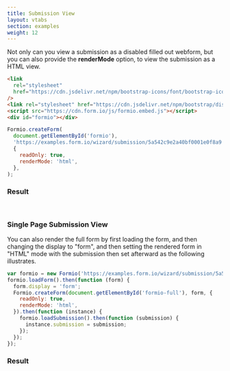 ```yaml
---
title: Submission View
layout: vtabs
section: examples
weight: 12
---
```


Not only can you view a submission as a disabled filled out webform, but you can also provide the **renderMode** option, to view
the submission as a HTML view.

```html
<link
  rel="stylesheet"
  href="https://cdn.jsdelivr.net/npm/bootstrap-icons/font/bootstrap-icons.css"
/>
<link rel="stylesheet" href="https://cdn.jsdelivr.net/npm/bootstrap/dist/css/bootstrap.min.css" />
<script src="https://cdn.form.io/js/formio.embed.js"></script>
<div id="formio"></div>
```

```js
Formio.createForm(
  document.getElementById('formio'),
  'https://examples.form.io/wizard/submission/5a542c9e2a40bf0001e0f8a9',
  {
    readOnly: true,
    renderMode: 'html',
  },
);
```

<h3>Result</h3>
<div class="card card-body bg-light">
<div id="formio"></div>
<script type="text/javascript">
Formio.createForm(document.getElementById('formio'), 'https://examples.form.io/wizard/submission/5a542c9e2a40bf0001e0f8a9', {
  readOnly: true,
  renderMode: 'html'
});
</script>
</div>
<br/>
<h3>Single Page Submission View</h3>
<p>You can also render the full form by first loading the form, and then changing the display to "form", and then setting the rendered form in "HTML" mode with the submission then set afterward as the following illustrates.</p>

```js
var formio = new Formio('https://examples.form.io/wizard/submission/5a542c9e2a40bf0001e0f8a9');
formio.loadForm().then(function (form) {
  form.display = 'form';
  Formio.createForm(document.getElementById('formio-full'), form, {
    readOnly: true,
    renderMode: 'html',
  }).then(function (instance) {
    formio.loadSubmission().then(function (submission) {
      instance.submission = submission;
    });
  });
});
```

<h3>Result</h3>
<div class="card card-body bg-light">
<div id="formio-full"></div>
<script type="text/javascript">
var formio = new Formio('https://examples.form.io/wizard/submission/5a542c9e2a40bf0001e0f8a9');
formio.loadForm().then(function(form) {
  form.display = 'form';
  Formio.createForm(document.getElementById('formio-full'), form, {
    readOnly: true,
    renderMode: 'html'
  }).then(function(instance) {
    formio.loadSubmission().then(function(submission) {
      instance.submission = submission;
    });
  });
});
</script>

